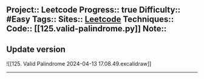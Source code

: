Project:: Leetcode
Progress:: true
Difficulty:: #Easy 
Tags:: 
Sites:: [Leetcode](https://leetcode.com/problems/valid-palindrome/submissions/)
Techniques:: 
Code:: [[125.valid-palindrome.py]]
Note:: 
---

## Update version

![[125. Valid Palindrome 2024-04-13 17.08.49.excalidraw]]

---

